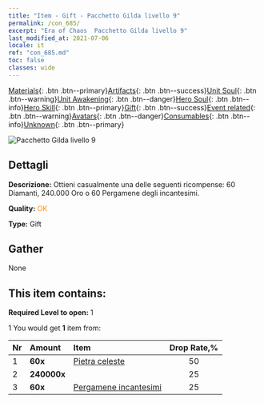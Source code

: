 ```yaml
---
title: "Item - Gift - Pacchetto Gilda livello 9"
permalink: /con_685/
excerpt: "Era of Chaos  Pacchetto Gilda livello 9"
last_modified_at: 2021-07-06
locale: it
ref: "con_685.md"
toc: false
classes: wide
---
```

 [Materials](/ItemsIT/){: .btn .btn--primary}[Artifacts](/ItemsIT/Artifacts/){: .btn .btn--success}[Unit Soul](/ItemsIT/UnitSoul/){: .btn .btn--warning}[Unit Awakening](/ItemsIT/UnitAwakening/){: .btn .btn--danger}[Hero Soul](/ItemsIT/HeroSoul/){: .btn .btn--info}[Hero Skill](/ItemsIT/HeroSkill/){: .btn .btn--primary}[Gift](/ItemsIT/Gift/){: .btn .btn--success}[Event related](/ItemsIT/Events/){: .btn .btn--warning}[Avatars](/ItemsIT/Avatars/){: .btn .btn--danger}[Consumables](/ItemsIT/Consumables/){: .btn .btn--info}[Unknown](/ItemsIT/Unknown/){: .btn .btn--primary}

 ![Pacchetto Gilda livello 9](/images/t/i_50002.png)

## Dettagli
 **Descrizione:** Ottieni casualmente una delle seguenti ricompense: 60 Diamanti, 240.000 Oro o 60 Pergamene degli incantesimi.

 **Quality:** <span style="color: #FF8C00">OK</span>

 **Type:** Gift

## Gather

  None

## This item contains:

 **Required Level to open:** 1

 1 You would get **1** item  from:

  | Nr | Amount |     Item    | Drop Rate,% |
  |:---|:-------|:------------|:---------:|
  | 1 |  **60x** | [Pietra celeste](/ItemsIT/art_188/) | 50 | 
  | 2 |  **240000x** | <i class="fas fa-coins"/> | 25 | 
  | 3 |  **60x** | [Pergamene incantesimi](/ItemsIT/con_694/) | 25 | 
